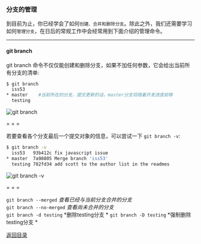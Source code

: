 
### 分支的管理

到目前为止，你已经学会了如何`创建、合并和删除分支`。除此之外，我们还需要学习如何`管理分支`，在日后的常规工作中会经常用到下面介绍的管理命令。

- - - 

#### git branch     

git branch 命令不仅仅能创建和删除分支，如果不加任何参数，它会给出当前所有分支的清单:

```bash
$ git branch
  iss53
* master    #当前所在的分支，提交更新的话，master分支将随着开发进度前移
  testing
```

![git branch](http://7xifyp.com1.z0.glb.clouddn.com/gitbranch.jpg)

 = = =

若要查看各个分支最后一个提交对象的信息，可以尝试一下 `git branch -v`:    

```bash
$ git branch -v
  iss53   93b412c fix javascript issue
* master  7a98805 Merge branch 'iss53'
  testing 782fd34 add scott to the author list in the readmes
```

![git branch -v](http://7xifyp.com1.z0.glb.clouddn.com/gitbranch-v.jpg)

= = =

`git branch --merged` *查看已经与当前分支合并的分支*     
`git branch --no-merged` *查看尚未合并的分支*      
`git branch -d testing` *删除testing分支 *
`git branch -D testing` *强制删除testing分支 *



[返回目录](https://github.com/wdyggh/note)
